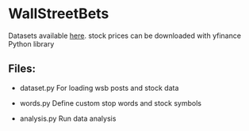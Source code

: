 # WallStreetBets

Datasets available [here](https://www.kaggle.com/gpreda/reddit-wallstreetsbets-posts).
stock prices can be downloaded with yfinance Python library


## Files:

* dataset.py
For loading wsb posts and stock data

* words.py
Define custom stop words and stock symbols

* analysis.py
Run data analysis
